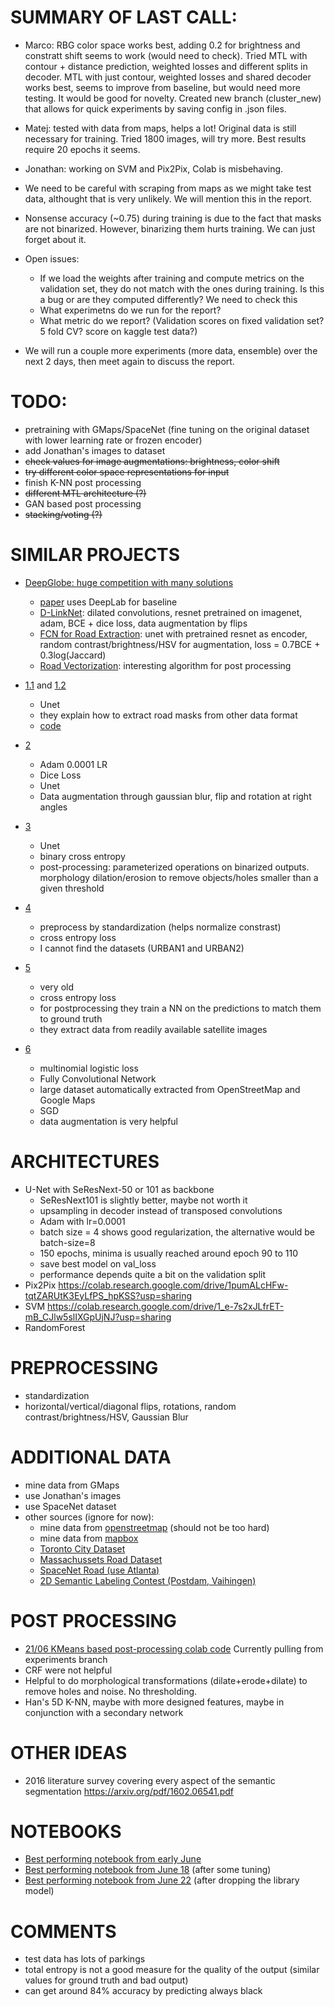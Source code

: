 # SUMMARY OF LAST CALL:
- Marco: RBG color space works best, adding 0.2 for brightness and constratt shift seems to work (would need to check). Tried MTL with contour + distance prediction, weighted losses and different splits in decoder. MTL with just contour, weighted losses and shared decoder works best, seems to improve from baseline, but would need more testing. It would be good for novelty. Created new branch (cluster_new) that allows for quick experiments by saving config in .json files.
- Matej: tested with data from maps, helps a lot! Original data is still necessary for training. Tried 1800 images, will try more. Best results require 20 epochs it seems.
- Jonathan: working on SVM and Pix2Pix, Colab is misbehaving.

- We need to be careful with scraping from maps as we might take test data, althought that is very unlikely. We will mention this in the report.
- Nonsense accuracy (~0.75) during training is due to the fact that masks are not binarized. However, binarizing them hurts training. We can just forget about it.

- Open issues:
    - If we load the weights after training and compute metrics on the validation set, they do not match with the ones during training. Is this a bug or are they computed differently? We need to check this
    - What experimetns do we run for the report?
    - What metric do we report? (Validation scores on fixed validation set? 5 fold CV? score on kaggle test data?)
    
 - We will run a couple more experiments (more data, ensemble) over the next 2 days, then meet again to discuss the report.


# TODO:

- pretraining with GMaps/SpaceNet (fine tuning on the original dataset with lower learning rate or frozen encoder)
- add Jonathan's images to dataset
- ~~check values for image augmentations: brightness, color shift~~
- ~~try different color space representations for input~~
- finish K-NN post processing
- ~~different MTL architecture (?)~~
- GAN based post processing
- ~~stacking/voting (?)~~

# SIMILAR PROJECTS
- [DeepGlobe: huge competition with many solutions](http://deepglobe.org/leaderboard.html)
    - [paper](https://www.researchgate.net/publication/325215555_DeepGlobe_2018_A_Challenge_to_Parse_the_Earth_through_Satellite_Images) uses DeepLab for baseline
    - [D-LinkNet](http://openaccess.thecvf.com/content_cvpr_2018_workshops/papers/w4/Zhou_D-LinkNet_LinkNet_With_CVPR_2018_paper.pdf): dilated convolutions, resnet pretrained on imagenet, adam, BCE + dice loss, data augmentation by flips  
    - [FCN for Road Extraction](http://openaccess.thecvf.com/content_cvpr_2018_workshops/papers/w4/Buslaev_Fully_Convolutional_Network_CVPR_2018_paper.pdf): unet with pretrained resnet as encoder, random contrast/brightness/HSV for augmentation, loss = 0.7BCE + 0.3log(Jaccard)
    - [Road Vectorization](http://openaccess.thecvf.com/content_cvpr_2018_workshops/papers/w4/Filin_Road_Detection_With_CVPR_2018_paper.pdf): interesting algorithm for post processing

- [1.1](https://medium.com/the-downlinq/broad-area-satellite-imagery-semantic-segmentation-basiss-4a7ea2c8466f) and [1.2](https://medium.com/the-downlinq/creating-training-datasets-for-the-spacenet-road-detection-and-routing-challenge-6f970d413e2f)
    - Unet
    - they explain how to extract road masks from other data format
    - [code](https://github.com/CosmiQ/basiss)

- [2](https://blog.insightdatascience.com/deep-learning-for-disaster-recovery-45c8cd174d7a)
    - Adam 0.0001 LR
    - Dice Loss
    - Unet
    - Data augmentation through gaussian blur, flip and rotation at right angles

- [3](https://deepsense.ai/deep-learning-for-satellite-imagery-via-image-segmentation/)
    - Unet
    - binary cross entropy
    - post-processing: parameterized operations on binarized outputs. morphology dilation/erosion to remove objects/holes smaller than a given threshold

- [4](https://www.cs.toronto.edu/~vmnih/docs/noisy_maps.pdf)
    - preprocess by standardization (helps normalize constrast)
    - cross entropy loss
    - I cannot find the datasets (URBAN1 and URBAN2)

- [5](https://www.cs.toronto.edu/~hinton/absps/road_detection.pdf)
    - very old
    - cross entropy loss
    - for postprocessing they train a NN on the predictions to match them to ground truth
    - they extract data from readily available satellite images
    
- [6](https://ethz.ch/content/dam/ethz/special-interest/baug/igp/photogrammetry-remote-sensing-dam/documents/pdf/Papers/Learning%20Aerial%20Image.pdf)
    - multinomial logistic loss
    - Fully Convolutional Network
    - large dataset automatically extracted from OpenStreetMap and Google Maps
    - SGD
    - data augmentation is very helpful

# ARCHITECTURES
- U-Net with SeResNext-50 or 101 as backbone
    - SeResNext101 is slightly better, maybe not worth it
    - upsampling in decoder instead of transposed convolutions
    - Adam with lr=0.0001
    - batch size = 4 shows good regularization, the alternative would be batch-size=8
    - 150 epochs, minima is usually reached around epoch 90 to 110
    - save best model on val_loss
    - performance depends quite a bit on the validation split
 - Pix2Pix https://colab.research.google.com/drive/1pumALcHFw-tqtZARUtK3EyLfPS_hpKSS?usp=sharing
 - SVM https://colab.research.google.com/drive/1_e-7s2xJLfrET-mB_CJlw5slIXGpUjNJ?usp=sharing
 - RandomForest

# PREPROCESSING
- standardization
- horizontal/vertical/diagonal flips, rotations, random contrast/brightness/HSV, Gaussian Blur

# ADDITIONAL DATA
- mine data from GMaps
- use Jonathan's images
- use SpaceNet dataset
- other sources (ignore for now):
    - mine data from [openstreetmap](https://help.openstreetmap.org/questions/44378/obtaining-unlabeled-road-data-layer) (should not be too hard)
    - mine data from [mapbox](https://docs.mapbox.com/vector-tiles/reference/mapbox-streets-v8/)
    - [Toronto City Dataset](http://www.cs.toronto.edu/~wenjie/papers/iccv17/wang_etal_iccv17.pdf)
    - [Massachussets Road Dataset](https://www.cs.toronto.edu/~vmnih/data/)
    - [SpaceNet Road (use Atlanta)](https://spacenetchallenge.github.io/datasets/spacenetRoads-summary.html)
    - [2D Semantic Labeling Contest (Postdam, Vaihingen)](http://www2.isprs.org/commissions/comm3/wg4/2d-sem-label-potsdam.html)

# POST PROCESSING
- [21/06 KMeans based post-processing colab code](https://colab.research.google.com/drive/1QWsI6bJnnN2MuU65U2AbGBXkj7fdjl0m?usp=sharing) Currently pulling from experiments branch
- CRF were not helpful
- Helpful to do morphological transformations (dilate+erode+dilate) to remove holes and noise. No thresholding.
- Han's 5D K-NN, maybe with more designed features, maybe in conjunction with a secondary network

# OTHER IDEAS
- 2016 literature survey covering every aspect of the semantic segmentation https://arxiv.org/pdf/1602.06541.pdf

# NOTEBOOKS
- [Best performing notebook from early June](https://colab.research.google.com/drive/11TNtlbcO_8kfSW39JXHiHJcWpIZ3NQWS?usp=sharing)
- [Best performing notebook from June 18](https://colab.research.google.com/drive/1n9rgCBDHuTttykR5Fz6JNRiEO253iIu2?usp=sharing) (after some tuning)
- [Best performing notebook from June 22](https://colab.research.google.com/drive/12BbjdJz_upR8Q2Ta5bCH24lO0844VcnB?usp=sharing) (after dropping the library model)

# COMMENTS
- test data has lots of parkings
- total entropy is not a good measure for the quality of the output (similar values for ground truth and bad output)
- can get around 84% accuracy by predicting always black
